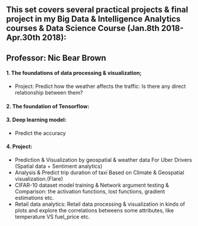 ## This set covers  several practical projects & final project in my Big Data & Intelligence Analytics courses & Data Science Course (Jan.8th 2018-Apr.30th 2018):  
## Professor: Nic Bear Brown  

#### 1. The foundations of data processing & visualization;  
* Project: Predict how the weather affects the traffic: Is there any direct relationship between them?  
#### 2. The foundation of Tensorflow:  
#### 3. Deep learning model:  
* Predict the accuracy  
#### 4. Project:  
* Prediction & Visualization by geospatial & weather data For Uber Drivers (Spatial data + Sentiment analytics)  
* Analysis & Predict trip duration of taxi Based on Climate & Geospatial visualization.(Flare)
* CIFAR-10 dataset model training & Network argument testing & Comparison:  the activation functions, lost functions, gradient estimations etc.
* Retail data analytics:  Retail data processing & visualization in kinds of plots and explore the correlations betweens some attributes, like temperature VS fuel_price etc.




